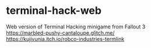 # terminal-hack-web
Web version of Terminal Hacking minigame from Fallout 3 <br>
https://marbled-pushy-cantaloupe.glitch.me/ <br>
https://kujivunia.itch.io/robco-industries-termlink <br>
